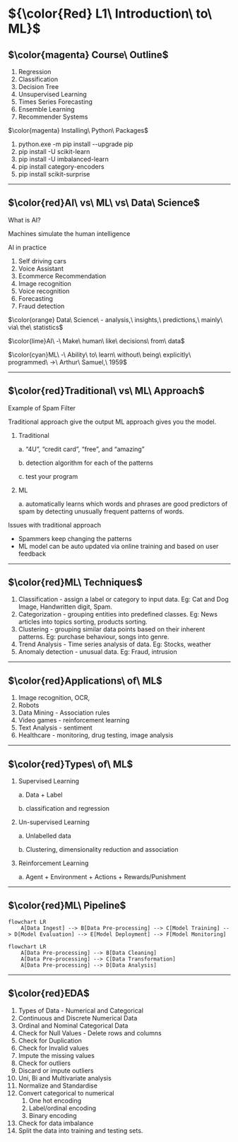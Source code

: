 # ${\color{Red} L1\ Introduction\ to\ ML}$

## $\color{magenta} Course\ Outline$
1. Regression
2. Classification
3. Decision Tree
4. Unsupervised Learning
5. Times Series Forecasting
6. Ensemble Learning
7. Recommender Systems

$\color{magenta} Installing\ Python\ Packages$
1. python.exe -m pip install --upgrade pip
2. pip install -U scikit-learn
3. pip install -U imbalanced-learn
4. pip install category-encoders
5. pip install scikit-surprise

---

## $\color{red}AI\ vs\ ML\ vs\ Data\ Science$

What is AI?

Machines simulate the human intelligence

AI in practice
1. Self driving cars
2. Voice Assistant
3. Ecommerce Recommendation
4. Image recognition
5. Voice recognition
6. Forecasting
7. Fraud detection

$\color{orange} Data\ Science\ - analysis,\ insights,\ predictions,\ mainly\ via\ the\ statistics$

$\color{lime}AI\ -\ Make\ human\ like\ decisions\ from\ data$

$\color{cyan}ML\ -\ Ability\ to\ learn\ without\ being\ explicitly\ programmed\ ->\ Arthur\ Samuel,\ 1959$

---

## $\color{red}Traditional\ vs\ ML\ Approach$
Example of Spam Filter

Traditional approach give the output
ML approach gives you the model.
1. Traditional

	a. “4U”, “credit card”, “free”, and “amazing”

	b. detection algorithm for each of the patterns

	c. test your program

2. ML

    a. automatically learns which words and phrases are good predictors of 
spam by detecting unusually frequent patterns of words.

Issues with traditional approach
- Spammers keep changing the patterns
- ML model can be auto updated via online training and based on user feedback

---

## $\color{red}ML\ Techniques$
1. Classification - assign a label or category to input data.  Eg: Cat and Dog Image, Handwritten digit, Spam.
2. Categorization - grouping entities into predefined classes. Eg: News articles into topics sorting, products sorting.
3. Clustering - grouping similar data points based on their inherent patterns.  Eg: purchase behaviour, songs into genre.
4. Trend Analysis - Time series analysis of data. Eg: Stocks, weather
5. Anomaly detection - unusual data. Eg: Fraud, intrusion

---

## $\color{red}Applications\ of\ ML$
1. Image recognition, OCR, 
2. Robots
3. Data Mining - Association rules
4. Video games - reinforcement learning
5. Text Analysis - sentiment
6. Healthcare - monitoring, drug testing, image analysis

---

## $\color{red}Types\ of\ ML$
1. Supervised Learning

    a. Data + Label
    
    b. classification and regression

2. Un-supervised Learning

	a. Unlabelled data

	b. Clustering, dimensionality reduction and association

3. Reinforcement Learning

    a. Agent + Environment + Actions + Rewards/Punishment

---

## $\color{red}ML\ Pipeline$
```mermaid
flowchart LR
    A[Data Ingest] --> B[Data Pre-processing] --> C[Model Training] --> D[Model Evaluation] --> E[Model Deployment] --> F[Model Monitoring]
```
```mermaid
flowchart LR
    A[Data Pre-processing] --> B[Data Cleaning]
    A[Data Pre-processing] --> C[Data Transformation]
    A[Data Pre-processing] --> D[Data Analysis]
```
---

## $\color{red}EDA$

1.	 Types of Data - Numerical and Categorical
2.	 Continuous and Discrete Numerical Data
3.	 Ordinal and Nominal Categorical Data
4.	 Check for Null Values - Delete rows and columns
5.	 Check for Duplication
6.	 Check for Invalid values
7.	 Impute the missing values
8.	 Check for outliers
9.	 Discard or impute outliers
10.	 Uni, Bi and Multivariate analysis
11.	 Normalize and Standardise
12.	 Convert categorical to numerical
		1. One hot encoding
		2. Label/ordinal encoding
		3. Binary encoding
13.	 Check for data imbalance
14.	 Split the data into training and testing sets.